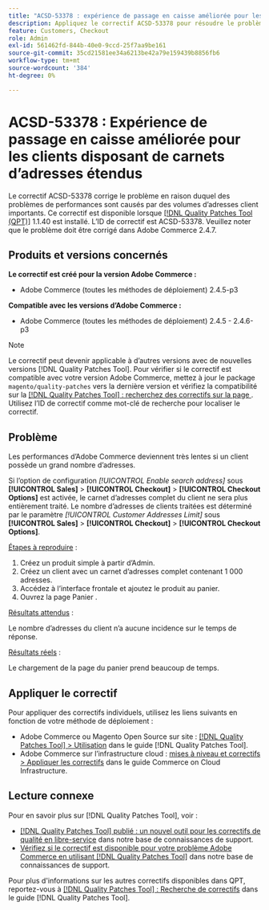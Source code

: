 ```yaml
---
title: "ACSD-53378 : expérience de passage en caisse améliorée pour les clients qui disposent de carnets d’adresses étendus"
description: Appliquez le correctif ACSD-53378 pour résoudre le problème Adobe Commerce en raison duquel des problèmes de performances sont causés par des volumes d’adresses client importants.
feature: Customers, Checkout
role: Admin
exl-id: 561462fd-844b-40e0-9ccd-25f7aa9be161
source-git-commit: 35cd21581ee34a6213be42a79e159439b8856fb6
workflow-type: tm+mt
source-wordcount: '384'
ht-degree: 0%

---
```


# ACSD-53378 : Expérience de passage en caisse améliorée pour les clients disposant de carnets d’adresses étendus

Le correctif ACSD-53378 corrige le problème en raison duquel des problèmes de performances sont causés par des volumes d’adresses client importants. Ce correctif est disponible lorsque [[!DNL Quality Patches Tool (QPT)]](/help/announcements/adobe-commerce-announcements/magento-quality-patches-released-new-tool-to-self-serve-quality-patches.md) 1.1.40 est installé. L’ID de correctif est ACSD-53378. Veuillez noter que le problème doit être corrigé dans Adobe Commerce 2.4.7.

## Produits et versions concernés

**Le correctif est créé pour la version Adobe Commerce :**

* Adobe Commerce (toutes les méthodes de déploiement) 2.4.5-p3

**Compatible avec les versions d’Adobe Commerce :**

* Adobe Commerce (toutes les méthodes de déploiement) 2.4.5 - 2.4.6-p3

>[!NOTE]
>
>Le correctif peut devenir applicable à d’autres versions avec de nouvelles versions [!DNL Quality Patches Tool]. Pour vérifier si le correctif est compatible avec votre version Adobe Commerce, mettez à jour le package `magento/quality-patches` vers la dernière version et vérifiez la compatibilité sur la [[!DNL Quality Patches Tool] : recherchez des correctifs sur la page ](https://experienceleague.adobe.com/tools/commerce-quality-patches/index.html?lang=fr). Utilisez l’ID de correctif comme mot-clé de recherche pour localiser le correctif.

## Problème

Les performances d’Adobe Commerce deviennent très lentes si un client possède un grand nombre d’adresses.

Si l’option de configuration *[!UICONTROL Enable search address]* sous **[!UICONTROL Sales]** > **[!UICONTROL Checkout]** > **[!UICONTROL Checkout Options]** est activée, le carnet d’adresses complet du client ne sera plus entièrement traité. Le nombre d’adresses de clients traitées est déterminé par le paramètre *[!UICONTROL Customer Addresses Limit]* sous **[!UICONTROL Sales]** > **[!UICONTROL Checkout]** > **[!UICONTROL Checkout Options]**.

<u>Étapes à reproduire</u> :

1. Créez un produit simple à partir d’Admin.
1. Créez un client avec un carnet d’adresses complet contenant 1 000 adresses.
1. Accédez à l’interface frontale et ajoutez le produit au panier.
1. Ouvrez la page Panier .

<u>Résultats attendus</u> :

Le nombre d’adresses du client n’a aucune incidence sur le temps de réponse.

<u>Résultats réels</u> :

Le chargement de la page du panier prend beaucoup de temps.

## Appliquer le correctif

Pour appliquer des correctifs individuels, utilisez les liens suivants en fonction de votre méthode de déploiement :

* Adobe Commerce ou Magento Open Source sur site : [[!DNL Quality Patches Tool] > Utilisation](https://experienceleague.adobe.com/docs/commerce-operations/tools/quality-patches-tool/usage.html?lang=fr) dans le guide [!DNL Quality Patches Tool].
* Adobe Commerce sur l’infrastructure cloud : [mises à niveau et correctifs > Appliquer les correctifs](https://experienceleague.adobe.com/docs/commerce-cloud-service/user-guide/develop/upgrade/apply-patches.html?lang=fr) dans le guide Commerce on Cloud Infrastructure.

## Lecture connexe

Pour en savoir plus sur [!DNL Quality Patches Tool], voir :

* [[!DNL Quality Patches Tool] publié : un nouvel outil pour les correctifs de qualité en libre-service](/help/announcements/adobe-commerce-announcements/magento-quality-patches-released-new-tool-to-self-serve-quality-patches.md) dans notre base de connaissances de support.
* [Vérifiez si le correctif est disponible pour votre problème Adobe Commerce en utilisant  [!DNL Quality Patches Tool]](/help/support-tools/patches-available-in-qpt-tool/check-patch-for-magento-issue-with-magento-quality-patches.md) dans notre base de connaissances de support.

Pour plus d&#39;informations sur les autres correctifs disponibles dans QPT, reportez-vous à [[!DNL Quality Patches Tool] : Recherche de correctifs](https://experienceleague.adobe.com/tools/commerce-quality-patches/index.html?lang=fr) dans le guide [!DNL Quality Patches Tool].

